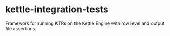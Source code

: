 # kettle-integration-tests
Framework for running KTRs on the Kettle Engine with row level and output file assertions. 
